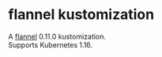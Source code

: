 flannel kustomization
=

A [flannel](https://github.com/coreos/flannel) 0.11.0 kustomization.  
Supports Kubernetes 1.16.
